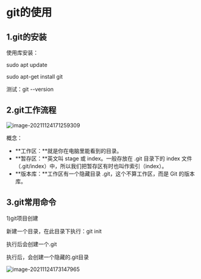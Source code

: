 # git的使用

## 1.git的安装

使用库安装：

sudo apt update

sudo apt-get install git

测试：git --version

## 2.git工作流程

![image-20211124171259309](/home/osuser/01project/testgit/doc/image-20211124171259309.png)

概念：

- **工作区：**就是你在电脑里能看到的目录。
- **暂存区：**英文叫 stage 或 index。一般存放在  .git 目录下的 index 文件（.git/index）中，所以我们把暂存区有时也叫作索引（index）。
- **版本库：**工作区有一个隐藏目录 .git，这个不算工作区，而是 Git 的版本库。

## 3.git常用命令

1)git项目创建

新建一个目录，在此目录下执行：git init

执行后会创建一个.git

执行后，会创建一个隐藏的.git目录

![image-20211124173147965](/home/osuser/01project/testgit/doc/image-20211124173147965.png)

